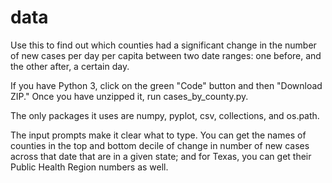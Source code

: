 # data

Use this to find out which counties had a significant change in the number of new cases per day per capita between two date ranges: one before, and the other after, a certain day.

If you have Python 3, click on the green "Code" button and then "Download ZIP." Once you have unzipped it, run cases_by_county.py.

The only packages it uses are numpy, pyplot, csv, collections, and os.path.

The input prompts make it clear what to type. You can get the names of counties in the top and bottom decile of change in number of new cases across that date that are in a given state; and for Texas, you can get their Public Health Region numbers as well.

